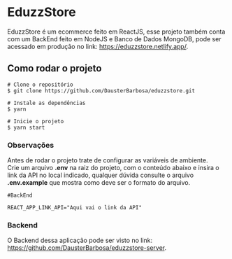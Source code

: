 # EduzzStore
EduzzStore é um ecommerce feito em ReactJS, esse projeto também conta com um BackEnd feito em NodeJS e Banco de Dados MongoDB, pode ser acessado em produção no link: https://eduzzstore.netlify.app/.

## Como rodar o projeto
```
# Clone o repositório
$ git clone https://github.com/DausterBarbosa/eduzzstore.git

# Instale as dependências
$ yarn

# Inicie o projeto
$ yarn start
```
### Observações

Antes de rodar o projeto trate de configurar as variáveis de ambiente.<br/>
Crie um arquivo <strong>.env</strong> na raiz do projeto, com o conteúdo abaixo e insira o link da API no local indicado, qualquer dúvida consulte o arquivo <strong>.env.example</strong> que mostra como deve ser o formato do arquivo.

```
#BackEnd

REACT_APP_LINK_API="Aqui vai o link da API"
```
### Backend
O Backend dessa aplicação pode ser visto no link: https://github.com/DausterBarbosa/eduzzstore-server.
